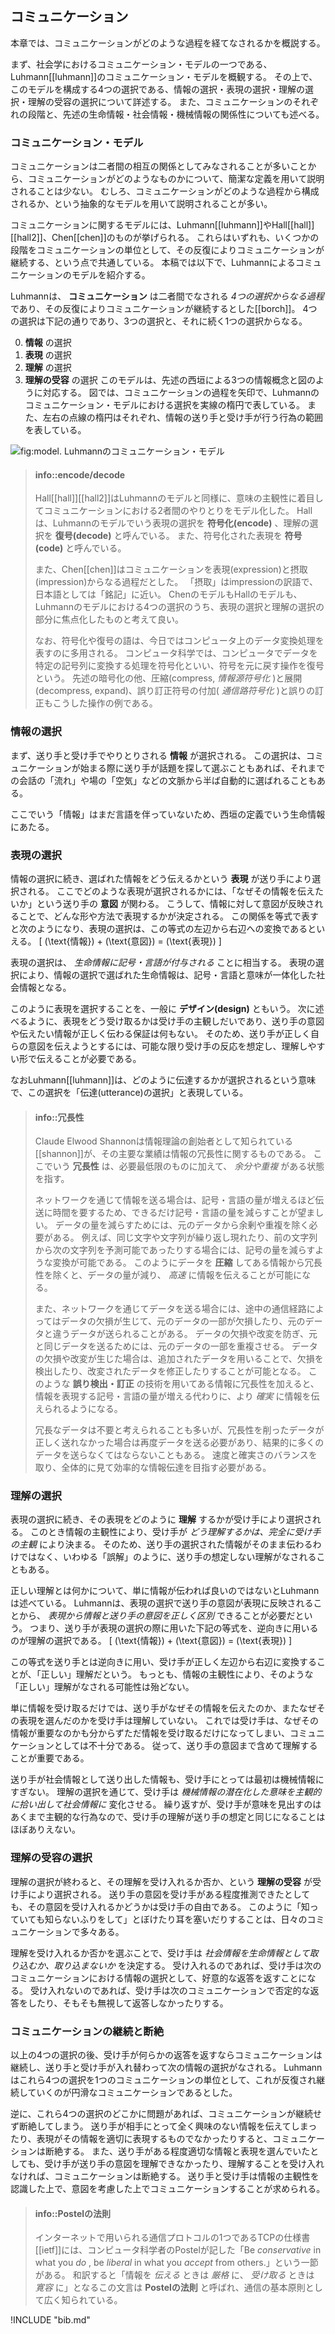 
## コミュニケーション
本章では、コミュニケーションがどのような過程を経てなされるかを概説する。

まず、社会学におけるコミュニケーション・モデルの一つである、Luhmann\[[luhmann]\]のコミュニケーション・モデルを概観する。
その上で、このモデルを構成する4つの選択である、情報の選択・表現の選択・理解の選択・理解の受容の選択について詳述する。
また、コミュニケーションのそれぞれの段階と、先述の生命情報・社会情報・機械情報の関係性についても述べる。


### コミュニケーション・モデル
コミュニケーションは二者間の相互の関係としてみなされることが多いことから、コミュニケーションがどのようなものかについて、簡潔な定義を用いて説明されることは少ない。
むしろ、コミュニケーションがどのような過程から構成されるか、という抽象的なモデルを用いて説明されることが多い。

コミュニケーションに関するモデルには、Luhmann\[[luhmann]\]やHall\[[hall]\]\[[hall2]\]、Chen\[[chen]\]のものが挙げられる。
これらはいずれも、いくつかの段階をコミュニケーションの単位として、その反復によりコミュニケーションが継続する、という点で共通している。
本稿では以下で、Luhmannによるコミュニケーションのモデルを紹介する。

Luhmannは、 **コミュニケーション** は二者間でなされる *4つの選択からなる過程* であり、その反復によりコミュニケーションが継続するとした\[[borch]\]。
4つの選択は下記の通りであり、3つの選択と、それに続く1つの選択からなる。

0.  **情報** の選択
0.  **表現** の選択
0.  **理解** の選択
0.  **理解の受容** の選択
このモデルは、先述の西垣による3つの情報概念と図のように対応する。
図では、コミュニケーションの過程を矢印で、Luhmannのコミュニケーション・モデルにおける選択を実線の楕円で表している。
また、左右の点線の楕円はそれぞれ、情報の送り手と受け手が行う行為の範囲を表している。


![fig:model. Luhmannのコミュニケーション・モデル](model.svg)


> #### info::encode/decode
>
> Hall\[[hall]\]\[[hall2]\]はLuhmannのモデルと同様に、意味の主観性に着目してコミュニケーションにおける2者間のやりとりをモデル化した。
Hallは、Luhmannのモデルでいう表現の選択を **符号化(encode)** 、理解の選択を **復号(decode)** と呼んでいる。
また、符号化された表現を **符号(code)** と呼んでいる。
>
> また、Chen\[[chen]\]はコミュニケーションを表現(expression)と摂取(impression)からなる過程だとした。
「摂取」はimpressionの訳語で、日本語としては「銘記」に近い。
ChenのモデルもHallのモデルも、Luhmannのモデルにおける4つの選択のうち、表現の選択と理解の選択の部分に焦点化したものと考えて良い。
>
> なお、符号化や復号の語は、今日ではコンピュータ上のデータ変換処理を表すのに多用される。
コンピュータ科学では、コンピュータでデータを特定の記号列に変換する処理を符号化といい、符号を元に戻す操作を復号という。
先述の暗号化の他、圧縮(compress,  *情報源符号化* )と展開(decompress, expand)、誤り訂正符号の付加( *通信路符号化* )と誤りの訂正もこうした操作の例である。


### 情報の選択
まず、送り手と受け手でやりとりされる **情報** が選択される。
この選択は、コミュニケーションが始まる際に送り手が話題を探して選ぶこともあれば、それまでの会話の「流れ」や場の「空気」などの文脈から半ば自動的に選ばれることもある。

ここでいう「情報」はまだ言語を伴っていないため、西垣の定義でいう生命情報にあたる。


### 表現の選択
情報の選択に続き、選ばれた情報をどう伝えるかという **表現** が送り手により選択される。
ここでどのような表現が選択されるかには、「なぜその情報を伝えたいか」という送り手の **意図** が関わる。
こうして、情報に対して意図が反映されることで、どんな形や方法で表現するかが決定される。
この関係を等式で表すと次のようになり、表現の選択は、この等式の左辺から右辺への変換であるといえる。
\[ (\text{情報}) + (\text{意図}) = (\text{表現}) \]

表現の選択は、 *生命情報に記号・言語が付与される* ことに相当する。
表現の選択により、情報の選択で選ばれた生命情報は、記号・言語と意味が一体化した社会情報となる。

このように表現を選択することを、一般に **デザイン(design)** ともいう。
次に述べるように、表現をどう受け取るかは受け手の主観しだいであり、送り手の意図や伝えたい情報が正しく伝わる保証は何もない。
そのため、送り手が正しく自らの意図を伝えようとするには、可能な限り受け手の反応を想定し、理解しやすい形で伝えることが必要である。

なおLuhmann\[[luhmann]\]は、どのように伝達するかが選択されるという意味で、この選択を「伝達(utterance)の選択」と表現している。


> #### info::冗長性
>
> Claude Elwood Shannonは情報理論の創始者として知られている\[[shannon]\]が、その主要な業績は情報の冗長性に関するものである。
ここでいう **冗長性** は、必要最低限のものに加えて、 *余分や重複* がある状態を指す。
>
> ネットワークを通じて情報を送る場合は、記号・言語の量が増えるほど伝送に時間を要するため、できるだけ記号・言語の量を減らすことが望ましい。
データの量を減らすためには、元のデータから余剰や重複を除く必要がある。
例えば、同じ文字や文字列が繰り返し現れたり、前の文字列から次の文字列を予測可能であったりする場合には、記号の量を減らすような変換が可能である。
このようにデータを **圧縮** してある情報から冗長性を除くと、データの量が減り、 *高速* に情報を伝えることが可能になる。
>
> また、ネットワークを通じてデータを送る場合には、途中の通信経路によってはデータの欠損が生じて、元のデータの一部が欠損したり、元のデータと違うデータが送られることがある。
データの欠損や改変を防ぎ、元と同じデータを送るためには、元のデータの一部を重複させる。
データの欠損や改変が生じた場合は、追加されたデータを用いることで、欠損を検出したり、改変されたデータを修正したりすることが可能となる。
このような **誤り検出・訂正** の技術を用いてある情報に冗長性を加えると、情報を表現する記号・言語の量が増える代わりに、より *確実* に情報を伝えられるようになる。
>
> 冗長なデータは不要と考えられることも多いが、冗長性を削ったデータが正しく送れなかった場合は再度データを送る必要があり、結果的に多くのデータを送らなくてはならないこともある。
速度と確実さのバランスを取り、全体的に見て効率的な情報伝達を目指す必要がある。


### 理解の選択
表現の選択に続き、その表現をどのように **理解** するかが受け手により選択される。
このとき情報の主観性により、受け手が *どう理解するかは、完全に受け手の主観* により決まる。
そのため、送り手の選択された情報がそのまま伝わるわけではなく、いわゆる「誤解」のように、送り手の想定しない理解がなされることもある。

正しい理解とは何かについて、単に情報が伝われば良いのではないとLuhmannは述べている。
Luhmannは、表現の選択で送り手の意図が表現に反映されることから、 *表現から情報と送り手の意図を正しく区別* できることが必要だという。
つまり、送り手が表現の選択の際に用いた下記の等式を、逆向きに用いるのが理解の選択である。
\[ (\text{情報}) + (\text{意図}) = (\text{表現}) \]

この等式を送り手とは逆向きに用い、受け手が正しく左辺から右辺に変換することが、「正しい」理解だという。
もっとも、情報の主観性により、そのような「正しい」理解がなされる可能性は殆どない。


単に情報を受け取るだけでは、送り手がなぜその情報を伝えたのか、またなぜその表現を選んだのかを受け手は理解していない。
これでは受け手は、なぜその情報が重要なのかも分からずただ情報を受け取るだけになってしまい、コミュニケーションとしては不十分である。
従って、送り手の意図まで含めて理解することが重要である。

送り手が社会情報として送り出した情報も、受け手にとっては最初は機械情報にすぎない。
理解の選択を通じて、受け手は *機械情報の潜在化した意味を主観的に拾い出して社会情報に* 変化させる。
繰り返すが、受け手が意味を見出すのはあくまで主観的な行為なので、受け手の理解が送り手の想定と同じになることはほぼありえない。


### 理解の受容の選択
理解の選択が終わると、その理解を受け入れるか否か、という **理解の受容** が受け手により選択される。
送り手の意図を受け手がある程度推測できたとしても、その意図を受け入れるかどうかは受け手の自由である。
このように「知っていても知らないふりをして」とぼけたり耳を塞いだりすることは、日々のコミュニケーションで多々ある。

理解を受け入れるか否かを選ぶことで、受け手は *社会情報を生命情報として取り込むか、取り込まないか* を決定する。
受け入れるのであれば、受け手は次のコミュニケーションにおける情報の選択として、好意的な返答を返すことになる。
受け入れないのであれば、受け手は次のコミュニケーションで否定的な返答をしたり、そもそも無視して返答しなかったりする。


### コミュニケーションの継続と断絶
以上の4つの選択の後、受け手が何らかの返答を返すならコミュニケーションは継続し、送り手と受け手が入れ替わって次の情報の選択がなされる。
Luhmannはこれら4つの選択を1つのコミュニケーションの単位として、これが反復され継続していくのが円滑なコミュニケーションであるとした。

逆に、これら4つの選択のどこかに問題があれば、コミュニケーションが継続せず断絶してしまう。
送り手が相手にとって全く興味のない情報を伝えてしまったり、表現がその情報を適切に表現するものでなかったりすると、コミュニケーションは断絶する。
また、送り手がある程度適切な情報と表現を選んでいたとしても、受け手が送り手の意図を理解できなかったり、理解することを受け入れなければ、コミュニケーションは断絶する。
送り手と受け手は情報の主観性を認識した上で、意図を考慮した上でコミュニケーションすることが求められる。


> #### info::Postelの法則
>
> インターネットで用いられる通信プロトコルの1つであるTCPの仕様書\[[ietf]\]には、コンピュータ科学者のPostelが記した「Be  *conservative*  in what you  *do* , be  *liberal*  in what you  *accept*  from others.」という一節がある。
和訳すると「情報を *伝える* ときは *厳格* に、 *受け取る* ときは *寛容* に」となるこの文言は **Postelの法則** と呼ばれ、通信の基本原則として広く知られている。


!INCLUDE "bib.md"
